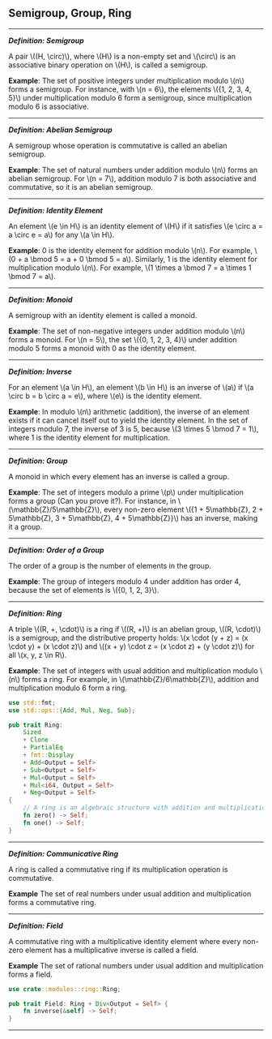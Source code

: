 ## Semigroup, Group, Ring

---

***Definition: Semigroup***

A pair \\((H, \circ)\\), where \\(H\\) is a non-empty set and \\(\circ\\) is an associative binary operation on \\(H\\), is called a semigroup.

**Example**: The set of positive integers under multiplication modulo \\(n\\) forms a semigroup. For instance, with \\(n = 6\\), the elements \\(\{1, 2, 3, 4, 5\}\\) under multiplication modulo 6 form a semigroup, since multiplication modulo 6 is associative.

---

***Definition: Abelian Semigroup***

A semigroup whose operation is commutative is called an abelian semigroup.

**Example**: The set of natural numbers under addition modulo \\(n\\) forms an abelian semigroup. For \\(n = 7\\), addition modulo 7 is both associative and commutative, so it is an abelian semigroup.

---

***Definition: Identity Element***

An element \\(e \in H\\) is an identity element of \\(H\\) if it satisfies \\(e \circ a = a \circ e = a\\) for any \\(a \in H\\).

**Example**: 0 is the identity element for addition modulo \\(n\\). For example, \\(0 + a \bmod 5 = a + 0 \bmod 5 = a\\). Similarly, 1 is the identity element for multiplication modulo \\(n\\). For example, \\(1 \times a \bmod 7 = a \times 1 \bmod 7 = a\\).

---

***Definition: Monoid***

A semigroup with an identity element is called a monoid.

**Example**: The set of non-negative integers under addition modulo \\(n\\) forms a monoid. For \\(n = 5\\), the set \\(\{0, 1, 2, 3, 4\}\\) under addition modulo 5 forms a monoid with 0 as the identity element.

---

***Definition: Inverse***

For an element \\(a \in H\\), an element \\(b \in H\\) is an inverse of \\(a\\) if \\(a \circ b = b \circ a = e\\), where \\(e\\) is the identity element.

**Example**: In modulo \\(n\\) arithmetic (addition), the inverse of an element exists if it can cancel itself out to yield the identity element. In the set of integers modulo 7, the inverse of 3 is 5, because \\(3 \times 5 \bmod 7 = 1\\), where 1 is the identity element for multiplication.

---

***Definition: Group***

A monoid in which every element has an inverse is called a group.

**Example**: The set of integers modulo a prime \\(p\\) under multiplication forms a group (Can you prove it?). For instance, in \\(\mathbb{Z}/5\mathbb{Z}\\), every non-zero element \\(\{1 + 5\mathbb{Z}, 2 + 5\mathbb{Z}, 3 + 5\mathbb{Z}, 4 + 5\mathbb{Z}\}\\) has an inverse, making it a group.

---

***Definition: Order of a Group***

The order of a group is the number of elements in the group.

**Example**: The group of integers modulo 4 under addition has order 4, because the set of elements is \\(\{0, 1, 2, 3\}\\).

---

***Definition: Ring***

A triple \\((R, +, \cdot)\\) is a ring if \\((R, +)\\) is an abelian group, \\((R, \cdot)\\) is a semigroup, and the distributive property holds: \\(x \cdot (y + z) = (x \cdot y) + (x \cdot z)\\) and \\((x + y) \cdot z = (x \cdot z) + (y \cdot z)\\) for all \\(x, y, z \in R\\).

**Example**: The set of integers with usual addition and multiplication modulo \\(n\\) forms a ring. For example, in \\(\mathbb{Z}/6\mathbb{Z}\\), addition and multiplication modulo 6 form a ring.

```rust
use std::fmt;
use std::ops::{Add, Mul, Neg, Sub};

pub trait Ring:
    Sized
    + Clone
    + PartialEq
    + fmt::Display
    + Add<Output = Self>
    + Sub<Output = Self>
    + Mul<Output = Self>
    + Mul<i64, Output = Self>
    + Neg<Output = Self>
{
    // A ring is an algebraic structure with addition and multiplication
    fn zero() -> Self;
    fn one() -> Self;
}
```

---

***Definition: Communicative Ring***

A ring is called a commutative ring if its multiplication operation is commutative.

**Example** The set of real numbers under usual addition and multiplication forms a commutative ring.

---

***Definition: Field***

A commutative ring with a multiplicative identity element where every non-zero element has a multiplicative inverse is called a field.

**Example** The set of rational numbers under usual addition and multiplication forms a field.

```rust
use crate::modules::ring::Ring;

pub trait Field: Ring + Div<Output = Self> {
    fn inverse(&self) -> Self;
}
```

---


